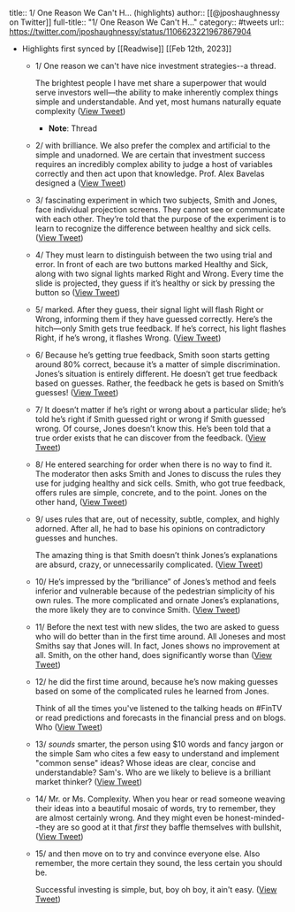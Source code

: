 title:: 1/ One Reason We Can't H... (highlights)
author:: [[@jposhaughnessy on Twitter]]
full-title:: "1/ One Reason We Can't H..."
category:: #tweets
url:: https://twitter.com/jposhaughnessy/status/1106623221967867904

- Highlights first synced by [[Readwise]] [[Feb 12th, 2023]]
	- 1/ One reason we can't have nice investment strategies--a thread.
	  
	  The brightest people I have met share a superpower that would serve investors well—the ability to make inherently complex things simple and understandable. And yet, most humans naturally equate complexity ([View Tweet](https://twitter.com/jposhaughnessy/status/1106623221967867904))
		- **Note**: Thread
	- 2/ with brilliance. We also prefer the complex and artificial to the simple and unadorned. We are certain that investment success requires an incredibly complex ability to judge a host of variables correctly and then act upon that knowledge. Prof. Alex Bavelas designed a ([View Tweet](https://twitter.com/jposhaughnessy/status/1106623222655668225))
	- 3/ fascinating experiment in which two subjects, Smith and Jones, face individual projection screens. They cannot see or communicate with each other. They’re told that the purpose of the experiment is to learn to recognize the difference between healthy and sick cells. ([View Tweet](https://twitter.com/jposhaughnessy/status/1106623223389655041))
	- 4/ They must learn to distinguish between the two using trial and error. In front of each are two buttons marked Healthy and Sick, along with two signal lights marked Right and Wrong. Every time the slide is projected, they guess if it’s healthy or sick by pressing the button so ([View Tweet](https://twitter.com/jposhaughnessy/status/1106623224073371649))
	- 5/  marked. After they guess, their signal light will flash Right or Wrong, informing them if they have guessed correctly. Here’s the hitch—only Smith gets true feedback. If he’s correct, his light flashes Right, if he’s wrong, it flashes Wrong. ([View Tweet](https://twitter.com/jposhaughnessy/status/1106623224798953472))
	- 6/ Because he’s getting true feedback, Smith soon starts getting around 80% correct, because it’s a matter of simple discrimination. Jones’s situation is entirely different. He doesn’t get true feedback based on guesses. Rather, the feedback he gets is based on Smith’s guesses! ([View Tweet](https://twitter.com/jposhaughnessy/status/1106623225491046406))
	- 7/  It doesn’t matter if he’s right or wrong about a particular slide; he’s told he’s right if Smith guessed right or wrong if Smith guessed wrong. Of course, Jones doesn’t know this. He’s been told that a true order exists that he can discover from the feedback. ([View Tweet](https://twitter.com/jposhaughnessy/status/1106623226199924736))
	- 8/ He entered searching for order when there is no way to find it. The moderator then asks Smith and Jones to discuss the rules they use for judging healthy and sick cells. Smith, who got true feedback, offers rules are simple, concrete, and to the point. Jones on the other hand, ([View Tweet](https://twitter.com/jposhaughnessy/status/1106623226917126146))
	- 9/ uses rules that are, out of necessity, subtle, complex, and highly adorned. After all, he had to base his opinions on contradictory guesses and hunches.
	  
	  The amazing thing is that Smith doesn’t think Jones’s explanations are absurd, crazy, or unnecessarily complicated. ([View Tweet](https://twitter.com/jposhaughnessy/status/1106623227714064388))
	- 10/ He’s impressed by the “brilliance” of Jones’s method and feels inferior and vulnerable because of the pedestrian simplicity of his own rules. The more complicated and ornate Jones’s explanations, the more likely they are to convince Smith. ([View Tweet](https://twitter.com/jposhaughnessy/status/1106623228418682880))
	- 11/ Before the next test with new slides, the two are asked to guess who will do better than in the first time around. All Joneses and most Smiths say that Jones will. In fact, Jones shows no improvement at all. Smith, on the other hand, does significantly worse than ([View Tweet](https://twitter.com/jposhaughnessy/status/1106623229173686272))
	- 12/ he did the first time around, because he’s now making guesses based on some of the complicated rules he learned from Jones.
	  
	  Think of all the times you've listened to the talking heads on #FinTV or read predictions and forecasts in the financial press and on blogs. Who ([View Tweet](https://twitter.com/jposhaughnessy/status/1106623229932773378))
	- 13/ *sounds* smarter, the person using $10 words and fancy jargon or the simple Sam who cites a few easy to understand and implement "common sense" ideas? Whose ideas are clear, concise and understandable? Sam's. Who are we likely to believe is a brilliant market thinker? ([View Tweet](https://twitter.com/jposhaughnessy/status/1106623230595469319))
	- 14/ Mr. or Ms. Complexity. When you hear or read someone weaving their ideas into a beautiful mosaic of words, try to remember, they are almost certainly wrong. And they might even be honest-minded--they are so good at it that *first* they baffle themselves with bullshit, ([View Tweet](https://twitter.com/jposhaughnessy/status/1106623231249825792))
	- 15/ and then move on to try and convince everyone else. Also remember, the more certain they sound, the less certain you should be. 
	  
	  Successful investing is simple, but, boy oh boy, it ain't easy. ([View Tweet](https://twitter.com/jposhaughnessy/status/1106623232046759936))